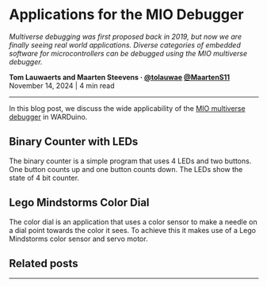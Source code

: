 <script setup>
    import { data } from '../.vitepress/config.data.ts'
    import citation from '../.vitepress/components/citation.vue'
</script>

# Applications for the MIO Debugger

_Multiverse debugging was first proposed back in 2019, but now we are finally seeing real world applications.
Diverse categories of embedded software for microcontrollers can be debugged using the MIO multiverse debugger._

<span style="font-size: var(--vp-custom-block-font-size);">
<b>Tom Lauwaerts and Maarten Steevens · <a href="https://github.com/tolauwae">@tolauwae</a> <a href="https://github.com/MaartenS11">@MaartenS11</a></b><br>
November 14, 2024 | 4 min read
</span>

***

In this blog post, we discuss the wide applicability of the [MIO multiverse debugger](/reference/mio/) in WARDuino.

## Binary Counter with LEDs

The binary counter is a simple program that uses 4 LEDs and two buttons. One button counts up and one button counts down. The LEDs show the state of 4 bit counter.

## Lego Mindstorms Color Dial

The color dial is an application that uses a color sensor to make a needle on a dial point towards the color it sees. To achieve this it makes use of a Lego Mindstorms color sensor and servo motor.

## Related posts

***

